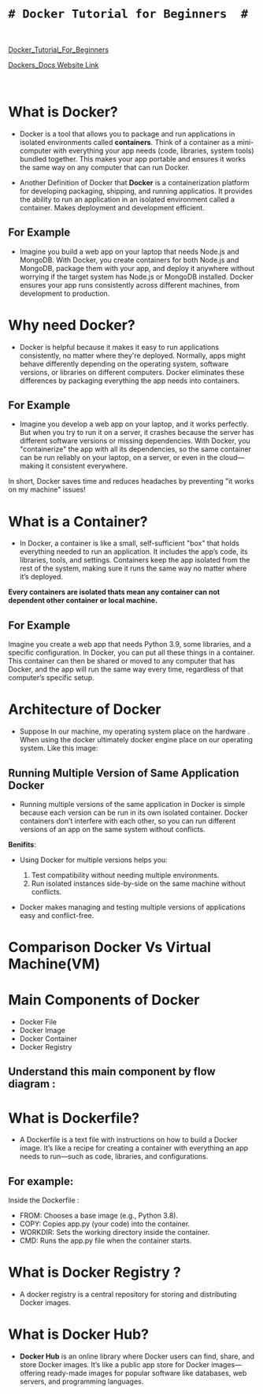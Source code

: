 <br>
<br>

# `# Docker Tutorial for Beginners  # `


<br>

[Docker_Tutorial_For_Beginners](https://www.youtube.com/watch?v=OhnTMWmfTBE&t=8158s)

[Dockers_Docs Website Link](https://docs.docker.com/reference/cli/docker/version/)

<br>


# What is Docker?

- Docker is a tool that allows you to package and run applications in isolated environments called **containers**. Think of a container as a mini-computer with everything your app needs (code, libraries, system tools) bundled together. This makes your app portable and ensures it works the same way on any computer that can run Docker.

- Another Definition of Docker that **Docker** is a containerization platform for developing packaging, shipping, and running applicatios. It provides the ability to run an application in an isolated environment called a container. Makes deployment and development efficient.

## For Example
- Imagine you build a web app on your laptop that needs Node.js and MongoDB. With Docker, you create containers for both Node.js and MongoDB, package them with your app, and deploy it anywhere without worrying if the target system has Node.js or MongoDB installed. Docker ensures your app runs consistently across different machines, from development to production.


# Why need Docker?

- Docker is helpful because it makes it easy to run applications consistently, no matter where they're deployed. Normally, apps might behave differently depending on the operating system, software versions, or libraries on different computers. Docker eliminates these differences by packaging everything the app needs into containers.

## For Example
- Imagine you develop a web app on your laptop, and it works perfectly. But when you try to run it on a server, it crashes because the server has different software versions or missing dependencies. With Docker, you "containerize" the app with all its dependencies, so the same container can be run reliably on your laptop, on a server, or even in the cloud—making it consistent everywhere.

In short, Docker saves time and reduces headaches by preventing "it works on my machine" issues!

# What is a Container?

- In Docker, a container is like a small, self-sufficient "box" that holds everything needed to run an application. It includes the app’s code, its libraries, tools, and settings. Containers keep the app isolated from the rest of the system, making sure it runs the same way no matter where it’s deployed.

**Every containers are isolated thats mean any container can not dependent other container or local machine.**

## For Example
Imagine you create a web app that needs Python 3.9, some libraries, and a specific configuration. In Docker, you can put all these things in a container. This container can then be shared or moved to any computer that has Docker, and the app will run the same way every time, regardless of that computer’s specific setup.

# Architecture of Docker 

- Suppose In our machine, my operating system place on the hardware . When using the docker ultimately docker engine place on our operating system. Like this image:

## Running Multiple Version of Same Application Docker
- Running multiple versions of the same application in Docker is simple because each version can be run in its own isolated container. Docker containers don’t interfere with each other, so you can run different versions of an app on the same system without conflicts.

**Benifits**: 
- Using Docker for multiple versions helps you:

  1.  Test compatibility without needing multiple environments.
  2. Run isolated instances side-by-side on the same machine without conflicts.
- Docker makes managing and testing multiple versions of applications easy and conflict-free.

# Comparison Docker Vs Virtual Machine(VM)

# Main Components of Docker

- Docker File 
- Docker Image 
- Docker Container
- Docker Registry

## Understand this main component by flow diagram :

# What is Dockerfile?
- A Dockerfile is a text file with instructions on how to build a Docker image. It’s like a recipe for creating a container with everything an app needs to run—such as code, libraries, and configurations.

## For example: 
Inside the Dockerfile : 
- FROM: Chooses a base image (e.g., Python 3.8).
- COPY: Copies app.py (your code) into the container.
- WORKDIR: Sets the working directory inside the container.
- CMD: Runs the app.py file when the container starts.

# What is Docker Registry ?

- A docker registry is a central repository for storing and distributing Docker images.


# What is Docker Hub?

- **Docker Hub** is an online library where Docker users can find, share, and store Docker images. It’s like a public app store for Docker images—offering ready-made images for popular software like databases, web servers, and programming languages.